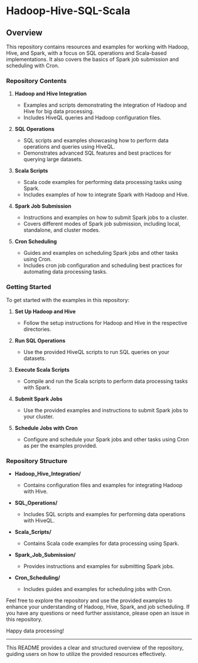 # Hadoop-Hive-SQL-Scala

## Overview

This repository contains resources and examples for working with Hadoop, Hive, and Spark, with a focus on SQL operations and Scala-based implementations. It also covers the basics of Spark job submission and scheduling with Cron. 

### Repository Contents

1. **Hadoop and Hive Integration**
   - Examples and scripts demonstrating the integration of Hadoop and Hive for big data processing.
   - Includes HiveQL queries and Hadoop configuration files.

2. **SQL Operations**
   - SQL scripts and examples showcasing how to perform data operations and queries using HiveQL.
   - Demonstrates advanced SQL features and best practices for querying large datasets.

3. **Scala Scripts**
   - Scala code examples for performing data processing tasks using Spark.
   - Includes examples of how to integrate Spark with Hadoop and Hive.

4. **Spark Job Submission**
   - Instructions and examples on how to submit Spark jobs to a cluster.
   - Covers different modes of Spark job submission, including local, standalone, and cluster modes.

5. **Cron Scheduling**
   - Guides and examples on scheduling Spark jobs and other tasks using Cron.
   - Includes cron job configuration and scheduling best practices for automating data processing tasks.

### Getting Started

To get started with the examples in this repository:

1. **Set Up Hadoop and Hive**
   - Follow the setup instructions for Hadoop and Hive in the respective directories.

2. **Run SQL Operations**
   - Use the provided HiveQL scripts to run SQL queries on your datasets.

3. **Execute Scala Scripts**
   - Compile and run the Scala scripts to perform data processing tasks with Spark.

4. **Submit Spark Jobs**
   - Use the provided examples and instructions to submit Spark jobs to your cluster.

5. **Schedule Jobs with Cron**
   - Configure and schedule your Spark jobs and other tasks using Cron as per the examples provided.

### Repository Structure

- **Hadoop_Hive_Integration/**
  - Contains configuration files and examples for integrating Hadoop with Hive.

- **SQL_Operations/**
  - Includes SQL scripts and examples for performing data operations with HiveQL.

- **Scala_Scripts/**
  - Contains Scala code examples for data processing using Spark.

- **Spark_Job_Submission/**
  - Provides instructions and examples for submitting Spark jobs.

- **Cron_Scheduling/**
  - Includes guides and examples for scheduling jobs with Cron.

Feel free to explore the repository and use the provided examples to enhance your understanding of Hadoop, Hive, Spark, and job scheduling. If you have any questions or need further assistance, please open an issue in this repository.

Happy data processing!

---

This README provides a clear and structured overview of the repository, guiding users on how to utilize the provided resources effectively.
